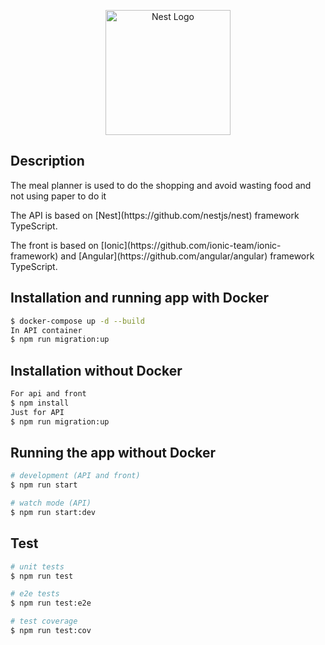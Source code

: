 <p align="center">
  <a href="http://nestjs.com/" target="blank"><img src="https://nestjs.com/img/logo-small.svg" width="200" alt="Nest Logo" /></a>
</p>


## Description

<p>The meal planner is used to do the shopping and avoid wasting food and not using paper to do it</p>
<p>The API is based on [Nest](https://github.com/nestjs/nest) framework TypeScript.</p>
<p>The front is based on [Ionic](https://github.com/ionic-team/ionic-framework) and [Angular](https://github.com/angular/angular) framework TypeScript.</p>

## Installation and running app with Docker

```bash
$ docker-compose up -d --build
In API container
$ npm run migration:up
```

## Installation without Docker

```bash
For api and front
$ npm install
Just for API
$ npm run migration:up
```

## Running the app without Docker

```bash
# development (API and front)
$ npm run start

# watch mode (API)
$ npm run start:dev
```

## Test

```bash
# unit tests
$ npm run test

# e2e tests
$ npm run test:e2e

# test coverage
$ npm run test:cov
```
